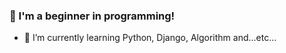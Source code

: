 ### 👋 I'm a beginner in programming! 

- 🌱 I’m currently learning Python, Django, Algorithm and...etc...

<!-- BLOG-POST-LIST:START -->
<!-- BLOG-POST-LIST:END -->

<!--
**noggrie21/noggrie21** is a ✨ _special_ ✨ repository because its `README.md` (this file) appears on your GitHub profile.

Here are some ideas to get you started:

- 🔭 I’m currently working on ...
- 🌱 I’m currently learning ...
- 👯 I’m looking to collaborate on ...
- 🤔 I’m looking for help with ...
- 💬 Ask me about ...
- 📫 How to reach me: ...
- 😄 Pronouns: ...
- ⚡ Fun fact: ...
-->




